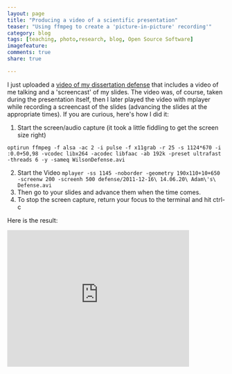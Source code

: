 ```yaml
---
layout: page
title: "Producing a video of a scientific presentation"
teaser: "Using ffmpeg to create a 'picture-in-picture' recording'"
category: blog
tags: [teaching, photo,research, blog, Open Source Software]
imagefeature:
comments: true
share: true

---
```


I just uploaded a [video of my dissertation defense]() that includes a video of me talking and a 'screencast' of my slides.  The video was, of course, taken during the presentation itself, then I later played the video with mplayer while recording a screencast of the slides (advancing the slides at the appropriate times).  If you are curious, here's how I did it:

1. Start the screen/audio capture (it took a little fiddling to get the screen size right)
```
optirun ffmpeg -f alsa -ac 2 -i pulse -f x11grab -r 25 -s 1124*670 -i :0.0+50,98 -vcodec libx264 -acodec libfaac -ab 192k -preset ultrafast -threads 6 -y -sameq WilsonDefense.avi
```
2. Start the Video
```mplayer -ss 1145 -noborder -geometry 190x110+10+650 -screenw 200 -screenh 500 defense/2011-12-16\ 14.06.20\ Adam\'s\ Defense.avi```
3. Then go to your slides and advance them when the time comes.
4. To stop the screen capture, return your focus to the terminal and hit ctrl-c

Here is the result:

<iframe width="420" height="315" src="http://www.youtube.com/embed/nI1Sfc6lwLE" frameborder="0" allowfullscreen></iframe>
